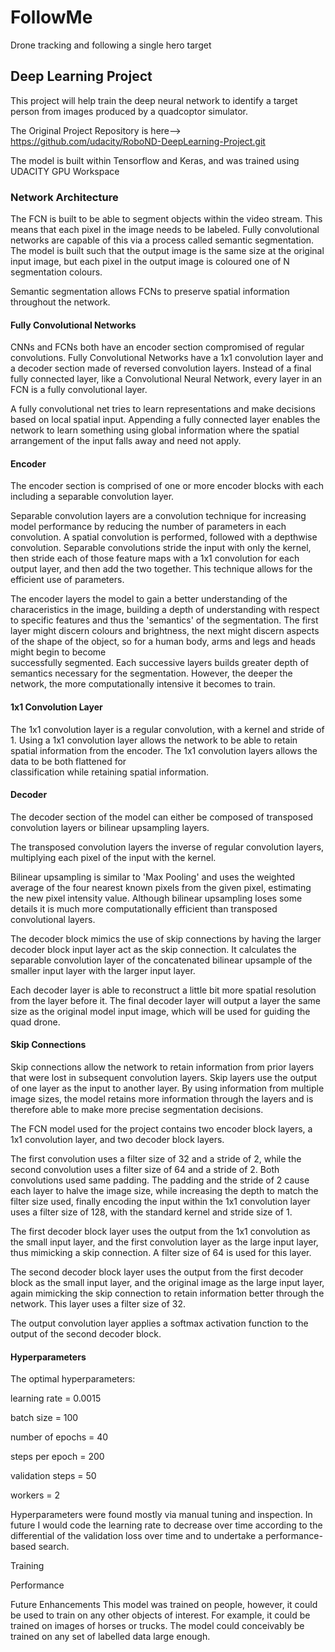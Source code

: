 # FollowMe
Drone tracking and following a single hero target 

## Deep Learning Project ##

This project will help train the deep neural network to identify a target person from images produced by a quadcoptor simulator. 

The Original Project Repository is here--> https://github.com/udacity/RoboND-DeepLearning-Project.git

The model is built within Tensorflow and Keras, and was trained using UDACITY GPU Workspace

### Network Architecture
  The FCN is built to be able to segment objects within the video stream. This means that each pixel in the image needs to be labeled.     Fully convolutional networks are capable of this via a process called semantic segmentation. The model is built such that the output     image is the same size at the original input image, but each pixel in the output image is coloured one of N segmentation colours.

  Semantic segmentation allows FCNs to preserve spatial information throughout the network.

#### Fully Convolutional Networks
  CNNs and FCNs both have an encoder section compromised of regular convolutions. Fully Convolutional Networks have a 1x1 convolution     layer and a decoder section made of reversed convolution layers. Instead of a final fully connected layer, like a Convolutional Neural   Network, every layer in an FCN is a fully convolutional layer.

  A fully convolutional net tries to learn representations and make decisions based on local spatial input. Appending a fully connected   layer enables the network to learn something using global information where the spatial arrangement of the input falls away and need     not apply.

#### Encoder
  The encoder section is comprised of one or more encoder blocks with each including a separable convolution layer.

  Separable convolution layers are a convolution technique for increasing model performance by reducing the number of parameters in each   convolution. A spatial convolution is performed, followed with a depthwise convolution. Separable convolutions stride the input with     only the kernel, then stride each of those feature maps with a 1x1 convolution for each output layer, and then add the two together.     This technique allows for the efficient use of parameters.

  The encoder layers the model to gain a better understanding of the characeristics in the image, building a depth of understanding with   respect to specific features and thus the 'semantics' of the segmentation. The first layer might discern colours and brightness, the     next might discern aspects of the shape of the object, so for a human body, arms and legs and heads might begin to become          
  successfully segmented. Each successive layers builds greater depth of semantics necessary for the segmentation. However, the deeper     the network, the more computationally intensive it becomes to train.

#### 1x1 Convolution Layer
  The 1x1 convolution layer is a regular convolution, with a kernel and stride of 1. Using a 1x1 convolution layer allows the network to   be able to retain spatial information from the encoder. The 1x1 convolution layers allows the data to be both flattened for         
  classification while retaining spatial information.

#### Decoder

  The decoder section of the model can either be composed of transposed convolution layers or bilinear upsampling layers.

  The transposed convolution layers the inverse of regular convolution layers, multiplying each pixel of the input with the kernel.

  Bilinear upsampling is similar to 'Max Pooling' and uses the weighted average of the four nearest known pixels from the given pixel,     estimating the new pixel intensity value. Although bilinear upsampling loses some details it is much more computationally efficient     than transposed convolutional layers.

  The decoder block mimics the use of skip connections by having the larger decoder block input layer act as the skip connection. It       calculates the separable convolution layer of the concatenated bilinear upsample of the smaller input layer with the larger input       layer.

  Each decoder layer is able to reconstruct a little bit more spatial resolution from the layer before it. The final decoder layer will   output a layer the same size as the original model input image, which will be used for guiding the quad drone.

#### Skip Connections
  Skip connections allow the network to retain information from prior layers that were lost in subsequent convolution layers. Skip         layers use the output of one layer as the input to another layer. By using information from multiple image sizes, the model retains     more information through the layers and is therefore able to make more precise segmentation decisions.

  The FCN model used for the project contains two encoder block layers, a 1x1 convolution layer, and two decoder block layers.

  The first convolution uses a filter size of 32 and a stride of 2, while the second convolution uses a filter size of 64 and a stride     of 2. Both convolutions used same padding. The padding and the stride of 2 cause each layer to halve the image size, while increasing   the depth to match the filter size used, finally encoding the input within the 1x1 convolution layer uses a filter size of 128, with     the standard kernel and stride size of 1.
  
  The first decoder block layer uses the output from the 1x1 convolution as the small input layer, and the first convolution layer as     the large input layer, thus mimicking a skip connection. A filter size of 64 is used for this layer.

  The second decoder block layer uses the output from the first decoder block as the small input layer, and the original image as the     large input layer, again mimicking the skip connection to retain information better through the network. This layer uses a filter size   of 32.

  The output convolution layer applies a softmax activation function to the output of the second decoder block.

#### Hyperparameters

The optimal hyperparameters:

  learning rate = 0.0015

  batch size = 100

  number of epochs = 40
  
  steps per epoch = 200

  validation steps = 50

  workers = 2

Hyperparameters were found mostly via manual tuning and inspection. In future I would code the learning rate to decrease over time according to the differential of the validation loss over time and to undertake a performance-based search.

Training


Performance


Future Enhancements
This model was trained on people, however, it could be used to train on any other objects of interest. For example, it could be trained on images of horses or trucks. The model could conceivably be trained on any set of labelled data large enough.
